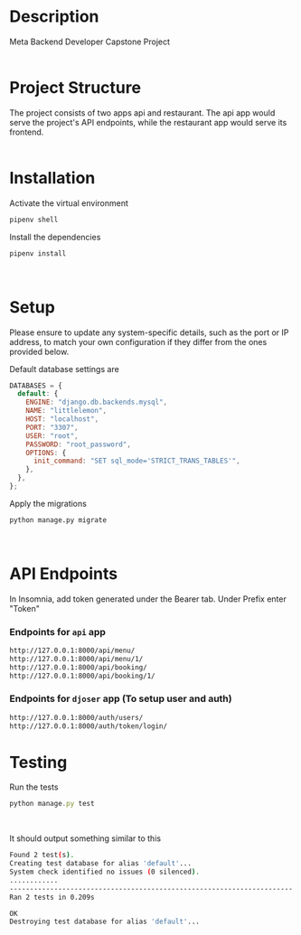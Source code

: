 # Description

Meta Backend Developer Capstone Project
<br> <br>

# Project Structure

The project consists of two apps api and restaurant. The api app would serve the project's API endpoints, while the restaurant app would serve its frontend.
<br> <br>

# Installation

Activate the virtual environment

```bash
pipenv shell
```

Install the dependencies

```bash
pipenv install
```

<br>

# Setup

Please ensure to update any system-specific details, such as the port or IP address, to match your own configuration if they differ from the ones provided below.

Default database settings are

```jsx
DATABASES = {
  default: {
    ENGINE: "django.db.backends.mysql",
    NAME: "littlelemon",
    HOST: "localhost",
    PORT: "3307",
    USER: "root",
    PASSWORD: "root_password",
    OPTIONS: {
      init_command: "SET sql_mode='STRICT_TRANS_TABLES'",
    },
  },
};
```

Apply the migrations

```bash
python manage.py migrate
```

<br>

# API Endpoints

In Insomnia, add token generated under the Bearer tab. Under Prefix enter "Token"
<br>

### Endpoints for `api` app

```bash
http://127.0.0.1:8000/api/menu/
http://127.0.0.1:8000/api/menu/1/
http://127.0.0.1:8000/api/booking/
http://127.0.0.1:8000/api/booking/1/
```

### Endpoints for `djoser` app (To setup user and auth)

```bash
http://127.0.0.1:8000/auth/users/
http://127.0.0.1:8000/auth/token/login/
```

# Testing

Run the tests

```jsx
python manage.py test
```

<br>

It should output something similar to this

```bash
Found 2 test(s).
Creating test database for alias 'default'...
System check identified no issues (0 silenced).
............
----------------------------------------------------------------------
Ran 2 tests in 0.209s

OK
Destroying test database for alias 'default'...
```
